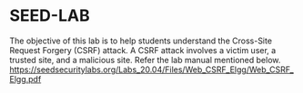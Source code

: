 # SEED-LAB
The objective of this lab is to help students understand the Cross-Site Request Forgery (CSRF) attack. A  CSRF attack involves a victim user, a trusted site, and a malicious site. Refer the lab manual mentioned below.
https://seedsecuritylabs.org/Labs_20.04/Files/Web_CSRF_Elgg/Web_CSRF_Elgg.pdf

